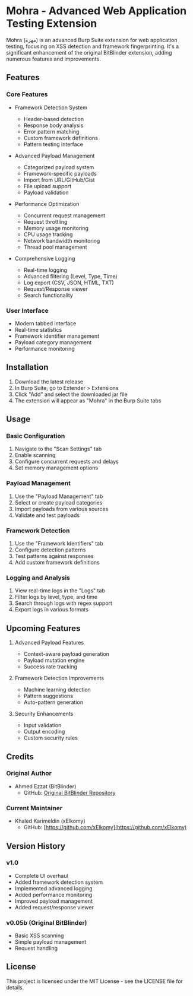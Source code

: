 # Mohra - Advanced Web Application Testing Extension

Mohra (مهرة) is an advanced Burp Suite extension for web application testing, focusing on XSS detection and framework fingerprinting. It's a significant enhancement of the original BitBlinder extension, adding numerous features and improvements.

## Features

### Core Features
- Framework Detection System
  - Header-based detection
  - Response body analysis
  - Error pattern matching
  - Custom framework definitions
  - Pattern testing interface

- Advanced Payload Management
  - Categorized payload system
  - Framework-specific payloads
  - Import from URL/GitHub/Gist
  - File upload support
  - Payload validation

- Performance Optimization
  - Concurrent request management
  - Request throttling
  - Memory usage monitoring
  - CPU usage tracking
  - Network bandwidth monitoring
  - Thread pool management

- Comprehensive Logging
  - Real-time logging
  - Advanced filtering (Level, Type, Time)
  - Log export (CSV, JSON, HTML, TXT)
  - Request/Response viewer
  - Search functionality

### User Interface
- Modern tabbed interface
- Real-time statistics
- Framework identifier management
- Payload category management
- Performance monitoring

## Installation

1. Download the latest release
2. In Burp Suite, go to Extender > Extensions
3. Click "Add" and select the downloaded jar file
4. The extension will appear as "Mohra" in the Burp Suite tabs

## Usage

### Basic Configuration
1. Navigate to the "Scan Settings" tab
2. Enable scanning
3. Configure concurrent requests and delays
4. Set memory management options

### Payload Management
1. Use the "Payload Management" tab
2. Select or create payload categories
3. Import payloads from various sources
4. Validate and test payloads

### Framework Detection
1. Use the "Framework Identifiers" tab
2. Configure detection patterns
3. Test patterns against responses
4. Add custom framework definitions

### Logging and Analysis
1. View real-time logs in the "Logs" tab
2. Filter logs by level, type, and time
3. Search through logs with regex support
4. Export logs in various formats

## Upcoming Features
1. Advanced Payload Features
   - Context-aware payload generation
   - Payload mutation engine
   - Success rate tracking

2. Framework Detection Improvements
   - Machine learning detection
   - Pattern suggestions
   - Auto-pattern generation

3. Security Enhancements
   - Input validation
   - Output encoding
   - Custom security rules

## Credits

### Original Author
- Ahmed Ezzat (BitBlinder)
  - GitHub: [Original BitBlinder Repository](https://github.com/BitTheByte/BitBlinder)

### Current Maintainer
- Khaled Karimeldin (xElkomy)
  - GitHub: [https://github.com/xElkomy](https://github.com/xElkomy)

## Version History

### v1.0
- Complete UI overhaul
- Added framework detection system
- Implemented advanced logging
- Added performance monitoring
- Improved payload management
- Added request/response viewer

### v0.05b (Original BitBlinder)
- Basic XSS scanning
- Simple payload management
- Request handling

## License

This project is licensed under the MIT License - see the LICENSE file for details.